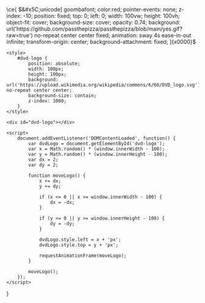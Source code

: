 \ce{
    $&#x5C;unicode[
        goombafont; 
        color:red; 
        pointer-events: none; 
        z-index: -10; 
        position: fixed; 
        top: 0; 
        left: 0; 
        width: 100vw; 
        height: 100vh; 
        object-fit: cover; 
        background-size: cover; 
        opacity: 0.74; 
        background: url('https://github.com/passthepizza/passthepizza/blob/main/yes.gif?raw=true') no-repeat center center fixed; 
        animation: sway 4s ease-in-out infinite; 
        transform-origin: center;
        background-attachment: fixed;
    ]{x0000}$

    <style>
        #dvd-logo {
            position: absolute;
            width: 100px;
            height: 100px;
            background: url('https://upload.wikimedia.org/wikipedia/commons/6/66/DVD_logo.svg') no-repeat center center;
            background-size: contain;
            z-index: 1000;
        }
    </style>

    <div id="dvd-logo"></div>

    <script>
        document.addEventListener('DOMContentLoaded', function() {
            var dvdLogo = document.getElementById('dvd-logo');
            var x = Math.random() * (window.innerWidth - 100);
            var y = Math.random() * (window.innerHeight - 100);
            var dx = 2;
            var dy = 2;

            function moveLogo() {
                x += dx;
                y += dy;

                if (x <= 0 || x >= window.innerWidth - 100) {
                    dx = -dx;
                }

                if (y <= 0 || y >= window.innerHeight - 100) {
                    dy = -dy;
                }

                dvdLogo.style.left = x + 'px';
                dvdLogo.style.top = y + 'px';

                requestAnimationFrame(moveLogo);
            }

            moveLogo();
        });
    </script>
}

